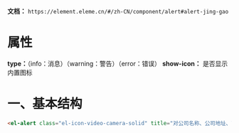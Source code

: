 **文档：** `https://element.eleme.cn/#/zh-CN/component/alert#alert-jing-gao`

# 属性
**type：**（info：消息）（warning：警告）（error：错误）
**show-icon：** 是否显示内置图标

# 一、基本结构
```html
<el-alert class="el-icon-video-camera-solid" title="对公司名称、公司地址、营业执照、公司地区的更新，将使得公司资料被重新审核，请谨慎修改" type="info"></el-alert>
```